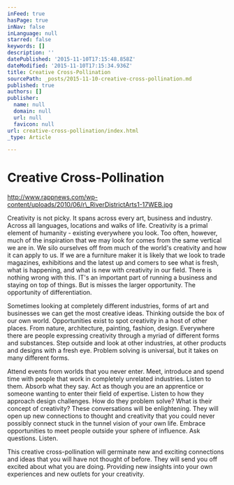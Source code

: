 ```yaml
---
inFeed: true
hasPage: true
inNav: false
inLanguage: null
starred: false
keywords: []
description: ''
datePublished: '2015-11-10T17:15:48.858Z'
dateModified: '2015-11-10T17:15:34.936Z'
title: Creative Cross-Pollination
sourcePath: _posts/2015-11-10-creative-cross-pollination.md
published: true
authors: []
publisher:
  name: null
  domain: null
  url: null
  favicon: null
url: creative-cross-pollination/index.html
_type: Article

---
```

# Creative Cross-Pollination

http://www.rappnews.com/wp-content/uploads/2010/06/r\_RiverDistrictArts1-17WEB.jpg

Creativity is not picky. It spans across every art, business and industry. Across all languages, locations and walks of life. Creativity is a primal element of humanity - existing everywhere you look. Too often, however, much of the inspiration that we may look for comes from the same vertical we are in. We silo ourselves off from much of the world's creativity and how it can apply to us. If we are a furniture maker it is likely that we look to trade magazines, exhibitions and the latest up and comers to see what is fresh, what is happening, and what is new with creativity in our field. There is nothing wrong with this. IT's an important part of running a business and staying on top of things. But is misses the larger opportunity. The opportunity of differentiation.

Sometimes looking at completely different industries, forms of art and businesses we can get the most creative ideas. Thinking outside the box of our own world. Opportunities exist to spot creativity in a host of other places. From nature, architecture, painting, fashion, design. Everywhere there are people expressing creativity through a myriad of different forms and substances. Step outside and look at other industries, at other products and designs with a fresh eye. Problem solving is universal, but it takes on many different forms.

Attend events from worlds that you never enter. Meet, introduce and spend time with people that work in completely unrelated industries. Listen to them. Absorb what they say. Act as though you are an apprentice or someone wanting to enter their field of expertise. Listen to how they approach design challenges. How do they problem solve? What is their concept of creativity? These conversations will be enlightening. They will open up new connections to thought and creativity that you could never possibly connect stuck in the tunnel vision of your own life. Embrace opportunities to meet people outside your sphere of influence. Ask questions. Listen.

This creative cross-pollination will germinate new and exciting connections and ideas that you will have not thought of before. They will send you off excited about what you are doing. Providing new insights into your own experiences and new outlets for your creativity.